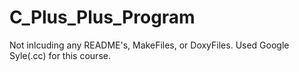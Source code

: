 # C_Plus_Plus_Program
Not inlcuding any README's, MakeFiles, or DoxyFiles. Used Google Syle(.cc) for this course.
